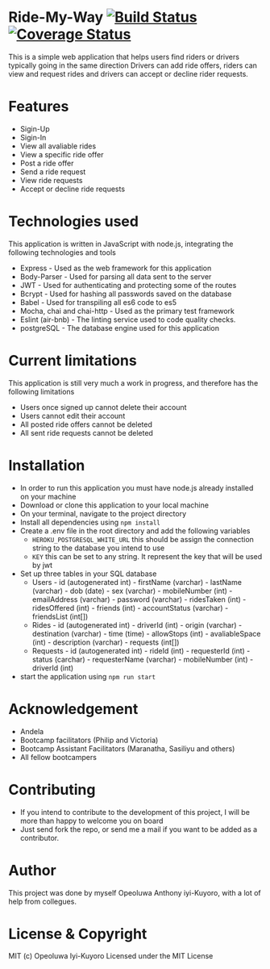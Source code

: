 # Ride-My-Way  [![Build Status](https://travis-ci.org/IyiKuyoro/Ride-My-Way.svg?branch=Develop)](https://travis-ci.org/IyiKuyoro/Ride-My-Way) [![Coverage Status](https://coveralls.io/repos/github/IyiKuyoro/Ride-My-Way/badge.svg?branch=develop)](https://coveralls.io/github/IyiKuyoro/Ride-My-Way?branch=develop)
This is a simple web application that helps users find riders or drivers typically going in the same direction
Drivers can add ride offers, riders can view and request rides and drivers can accept or decline rider requests.

# Features
  * Sigin-Up
  * Sigin-In
  * View all avaliable rides
  * View a specific ride offer
  * Post a ride offer
  * Send a ride request
  * View ride requests
  * Accept or decline ride requests
  
 # Technologies used
 This application is written in JavaScript with node.js, integrating the following technologies and tools
  * Express - Used as the web framework for this application
  * Body-Parser - Used for parsing all data sent to the server
  * JWT - Used for authenticating and protecting some of the routes
  * Bcrypt - Used for hashing all passwords saved on the database
  * Babel - Used for transpiling all es6 code to es5
  * Mocha, chai and chai-http - Used as the primary test framework
  * Eslint (air-bnb) - The linting service used to code quality checks.
  * postgreSQL - The database engine used for this application
  
 # Current limitations
 This application is still very much a work in progress, and therefore has the following limitations
  * Users once signed up cannot delete their account
  * Users cannot edit their account
  * All posted ride offers cannot be deleted
  * All sent ride requests cannot be deleted
  
# Installation
  * In order to run this application you must have node.js already installed on your machine
  * Download or clone this application to your local machine
  * On your terminal, navigate to the project directory
  * Install all dependencies using `npm install`
  * Create a .env file in the root directory and add the following variables
    * `HEROKU_POSTGRESQL_WHITE_URL` this should be assign the connection string to the database you intend to use
    * `KEY` this can be set to any string. It represent the key that will be used by jwt
  * Set up three tables in your SQL database
    * Users - id (autogenerated int)
            - firstName (varchar)
            - lastName (varchar)
            - dob (date)
            - sex (varchar)
            - mobileNumber (int)
            - emailAddress (varchar)
            - password (varchar)
            - ridesTaken (int)
            - ridesOffered (int)
            - friends (int)
            - accountStatus (varchar)
            - friendsList (int[])
    * Rides - id (autogenerated int)
            - driverId (int)
            - origin (varchar)
            - destination (varchar)
            - time (time)
            - allowStops (int)
            - avaliableSpace (int)
            - description (varchar)
            - requests (int[])
    * Requests - id (autogenerated int)
               - rideId (int)
               - requesterId (int)
               - status (carchar)
               - requesterName (varchar)
               - mobileNumber (int)
               - driverId (int)
  * start the application using `npm run start`
# Acknowledgement
  * Andela
  * Bootcamp facilitators (Philip and Victoria)
  * Bootcamp Assistant Facilitators (Maranatha, Sasiliyu and others)
  * All fellow bootcampers
# Contributing
  * If you intend to contribute to the development of this project, I will be more than happy to welcome you on board
  * Just send fork the repo, or send me a mail if you want to be added as a contributor.
# Author
This project was done by myself Opeoluwa Anthony iyi-Kuyoro, with a lot of help from collegues.
# License & Copyright
MIT (c) Opeoluwa Iyi-Kuyoro
Licensed under the MIT License
